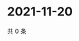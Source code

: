 # 2021-11-20

共 0 条

<!-- BEGIN WEIBO -->
<!-- 最后更新时间 Sat Nov 20 2021 20:00:51 GMT+0800 (China Standard Time) -->

<!-- END WEIBO -->
